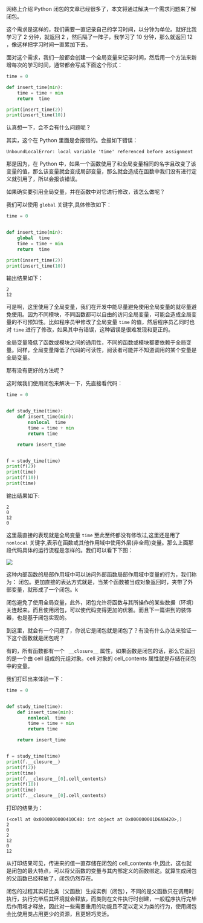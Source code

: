 网络上介绍 Python 闭包的文章已经很多了，本文将通过解决一个需求问题来了解闭包。


这个需求是这样的，我们需要一直记录自己的学习时间，以分钟为单位。就好比我学习了 2 分钟，就返回 2 ，然后隔了一阵子，我学习了 10 分钟，那么就返回 12 ，像这样把学习时间一直累加下去。


面对这个需求，我们一般都会创建一个全局变量来记录时间，然后用一个方法来新增每次的学习时间，通常都会写成下面这个形式：

```Python
time = 0

def insert_time(min):
    time = time + min
    return  time

print(insert_time(2))
print(insert_time(10))
```

认真想一下，会不会有什么问题呢？

其实，这个在 Python 里面是会报错的。会报如下错误：

```
UnboundLocalError: local variable 'time' referenced before assignment
```

那是因为，在 Python 中，如果一个函数使用了和全局变量相同的名字且改变了该变量的值，那么该变量就会变成局部变量，那么就会造成在函数中我们没有进行定义就引用了，所以会报该错误。

如果确实要引用全局变量，并在函数中对它进行修改，该怎么做呢？

我们可以使用 `global` 关键字,具体修改如下：

```Python
time = 0


def insert_time(min):
    global  time
    time = time + min
    return  time

print(insert_time(2))
print(insert_time(10))
```

输出结果如下：

```
2
12
```

可是啊，这里使用了全局变量，我们在开发中能尽量避免使用全局变量的就尽量避免使用。因为不同模块，不同函数都可以自由的访问全局变量，可能会造成全局变量的不可预知性。比如程序员甲修改了全局变量 `time` 的值，然后程序员乙同时也对 `time` 进行了修改，如果其中有错误，这种错误是很难发现和更正的。


全局变量降低了函数或模块之间的通用性，不同的函数或模块都要依赖于全局变量。同样，全局变量降低了代码的可读性，阅读者可能并不知道调用的某个变量是全局变量。

那有没有更好的方法呢？

这时候我们使用闭包来解决一下，先直接看代码：

```python
time = 0


def study_time(time):
    def insert_time(min):
        nonlocal  time
        time = time + min
        return time

    return insert_time


f = study_time(time)
print(f(2))
print(time)
print(f(10))
print(time)
```

输出结果如下:

```
2
0
12
0
```

这里最直接的表现就是全局变量 `time` 至此至终都没有修改过,这里还是用了 `nonlocal` 关键字,表示在函数或其他作用域中使用外层(非全局)变量。那么上面那段代码具体的运行流程是怎样的。我们可以看下下图：

![](https://gitee.com/itmxs/images/raw/master/20210226143633.png)


这种内部函数的局部作用域中可以访问外部函数局部作用域中变量的行为，我们称为： 闭包。更加直接的表达方式就是，当某个函数被当成对象返回时，夹带了外部变量，就形成了一个闭包。k


闭包避免了使用全局变量，此外，闭包允许将函数与其所操作的某些数据（环境）关连起来。而且使用闭包，可以使代码变得更加的优雅。而且下一篇讲到的装饰器，也是基于闭包实现的。


到这里，就会有一个问题了，你说它是闭包就是闭包了？有没有什么办法来验证一下这个函数就是闭包呢？


有的，所有函数都有一个 ` __closure__` 属性，如果函数是闭包的话，那么它返回的是一个由 cell 组成的元组对象。cell 对象的 cell_contents 属性就是存储在闭包中的变量。

我们打印出来体验一下：

```Python
time = 0


def study_time(time):
    def insert_time(min):
        nonlocal  time
        time = time + min
        return time

    return insert_time


f = study_time(time)
print(f.__closure__)
print(f(2))
print(time)
print(f.__closure__[0].cell_contents)
print(f(10))
print(time)
print(f.__closure__[0].cell_contents)
```

打印的结果为：

```
(<cell at 0x0000000000410C48: int object at 0x000000001D6AB420>,)
2
0
2
12
0
12
```

从打印结果可见，传进来的值一直存储在闭包的 cell_contents 中,因此，这也就是闭包的最大特点，可以将父函数的变量与其内部定义的函数绑定。就算生成闭包的父函数已经释放了，闭包仍然存在。

闭包的过程其实好比类（父函数）生成实例（闭包），不同的是父函数只在调用时执行，执行完毕后其环境就会释放，而类则在文件执行时创建，一般程序执行完毕后作用域才释放，因此对一些需要重用的功能且不足以定义为类的行为，使用闭包会比使用类占用更少的资源，且更轻巧灵活。




